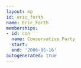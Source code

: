 ```yaml
---
layout: mp
id: eric_forth
name: Eric Forth
memberships:
- id: con
  name: Conservative Party
  start: 
  end: '2006-05-16'
autogenerated: true
---
```

